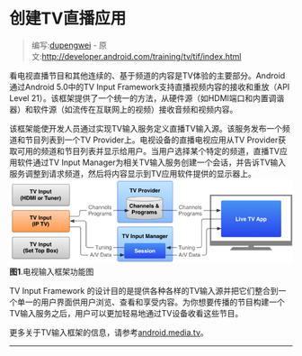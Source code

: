 # 创建TV直播应用

> 编写:[dupengwei](https://github.com/dupengwei) - 原文:http://developer.android.com/training/tv/tif/index.html

看电视直播节目和其他连续的、基于频道的内容是TV体验的主要部分。Android 通过Android 5.0中的TV Input Framework支持直播视频内容的接收和重放（API Level 21）。该框架提供了一个统一的方法，从硬件源（如HDMI端口和内置调谐器）和软件源（如流传在互联网上的视频）接收音频和视频内容。


该框架能使开发人员通过实现TV输入服务定义直播TV输入源。该服务发布一个频道和节目列表到一个TV Provider上。电视设备的直播电视应用从TV Provider获取可用的频道和节目列表并显示给用户。当用户选择某个特定的频道，直播TV应用软件通过TV Input Manager为相关TV输入服务创建一个会话，并告诉TV输入服务调整到请求频道，然后将内容显示到TV应用软件提供的显示器上。
![tv-tif-overview](tv-tif-overview.png)
**图1**.电视输入框架功能图

TV Input Framework 的设计目的是提供各种各样的TV输入源并把它们整合到一个单一的用户界面供用户浏览、查看和享受内容。为你想要传播的节目构建一个TV输入服务之后，用户可以更加轻易地通过TV设备收看这些节目。


更多关于TV输入框架的信息，请参考[android.media.tv](http://developer.android.com/reference/android/media/tv/package-summary.html)。

-----------------



